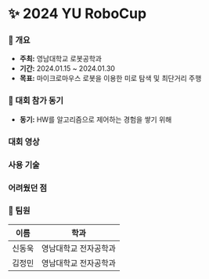 # ✨ 2024 YU RoboCup
### 📜 개요
- **주최:** 영남대학교 로봇공학과
- **기간:** 2024.01.15 ~ 2024.01.30
- **목표:** 마이크로마우스 로봇을 이용한 미로 탐색 및 최단거리 주행

### 🙋 대회 참가 동기
- **동기:** HW를 알고리즘으로 제어하는 경험을 쌓기 위해

### 대회 영상

### 사용 기술

### 어려웠던 점

### 🤟 팀원
| 이름 | 학과 |
|:-:|:-:|
| 신동욱 | 영남대학교 전자공학과 |
| 김정민 | 영남대학교 전자공학과 |
